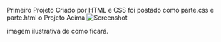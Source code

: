 Primeiro Projeto Criado por HTML e CSS 
foi postado como parte.css e parte.html o Projeto Acima
![Screenshot](https://github.com/user-attachments/assets/ccc57cf4-b6d6-4993-9261-688192141f18)

imagem ilustrativa de como ficará.
